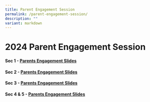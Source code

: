 ```yaml
---
title: Parent Engagement Session
permalink: /parent-engagement-session/
description: ""
variant: markdown
---
```

2024 Parent Engagement Session
=========================



#### Sec 1 - [Parents Engagement Slides](/files/2024_Sec_1_Parents_Engagement_Slides_for_upload__1__compressed.pdf)

#### Sec 2 - [Parents Engagement Slides](/files/2024_Sec_2_Parents_Engagement_Slides_Website.pdf)

#### Sec 3 - [Parents Engagement Slides](/files/2024_Sec_3_Parents_Engagement_Slides_For_website.pdf)

#### Sec 4 & 5 - [Parents Engagement Slides](/files/2024_Secondary_4_and_5_Parent_Engagement_Session_Website.pdf)